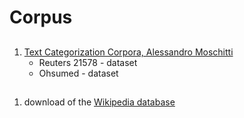 # Corpus
##
1. [Text Categorization Corpora, Alessandro Moschitti](http://disi.unitn.it/moschitti/corpora.htm)
    * Reuters 21578 - dataset
    * Ohsumed - dataset

## 
1. download of the [Wikipedia database](https://en.wikipedia.org/wiki/Wikipedia:Database_download)

